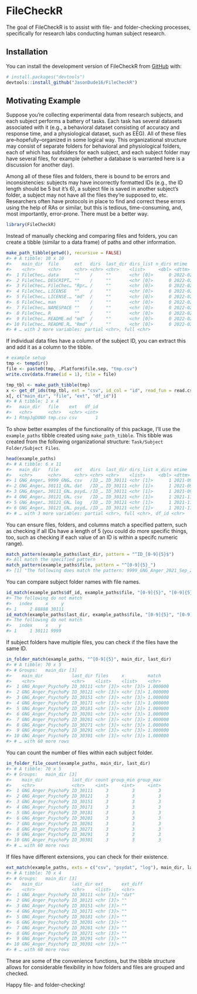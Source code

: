 
# FileCheckR

The goal of FileCheckR is to assist with file- and folder-checking
processes, specifically for research labs conducting human subject
research.

## Installation

You can install the development version of FileCheckR from
[GitHub](https://github.com/) with:

``` r
# install.packages("devtools")
devtools::install_github("JasonDude16/FileCheckR")
```

## Motivating Example

Suppose you’re collecting experimental data from research subjects, and
each subject performs a battery of tasks. Each task has several datasets
associated with it (e.g., a behavioral dataset consisting of accuracy
and response time, and a physiological dataset, such as EEG). All of
these files are–hopefully–organized in some logical way. This
organizational structure may consist of separate folders for behavioral
and physiological folders, each of which has subfolders for each
subject, and each subject folder may have several files, for example
(whether a database is warranted here is a discussion for another day).

Among all of these files and folders, there is bound to be errors and
inconsistencies: subjects may have incorrectly formatted IDs (e.g., the
ID length should be 5 but it’s 6), a subject file is saved in another
subject’s folder, a subject may not have all the files they’re supposed
to, etc. Researchers often have protocols in place to find and correct
these errors using the help of RAs or similar, but this is tedious,
time-consuming, and, most importantly, error-prone. There must be a
better way.

``` r
library(FileCheckR)
```

Instead of manually checking and comparing files and folders, you can
create a tibble (similar to a data frame) of paths and other
information.

``` r
make_path_tibble(getwd(), recursive = FALSE)
#> # A tibble: 10 x 10
#>    main_dir  file      ext   dirs  last_dir dirs_list n_dirs mtime              
#>    <chr>     <chr>     <chr> <chr> <chr>    <list>     <dbl> <dttm>             
#>  1 FileChec… data      ""    /     ""       <chr [0]>      0 2022-02-13 22:45:02
#>  2 FileChec… DESCRIPT… ""    /     ""       <chr [0]>      0 2022-02-14 20:31:12
#>  3 FileChec… FileChec… "Rpr… /     ""       <chr [0]>      0 2022-02-14 20:36:55
#>  4 FileChec… LICENSE   ""    /     ""       <chr [0]>      0 2022-02-13 21:16:03
#>  5 FileChec… LICENSE.… "md"  /     ""       <chr [0]>      0 2022-02-13 21:16:03
#>  6 FileChec… man       ""    /     ""       <chr [0]>      0 2022-02-14 20:44:26
#>  7 FileChec… NAMESPACE ""    /     ""       <chr [0]>      0 2022-02-14 20:40:41
#>  8 FileChec… R         ""    /     ""       <chr [0]>      0 2022-02-14 20:40:14
#>  9 FileChec… README.md "md"  /     ""       <chr [0]>      0 2022-02-14 21:18:17
#> 10 FileChec… README.R… "Rmd" /     ""       <chr [0]>      0 2022-02-14 21:25:51
#> # … with 2 more variables: partial <chr>, full <chr>
```

If individual data files have a column of the subject ID, you can
extract this and add it as a column to the tibble.

``` r
# example setup
tmp <- tempdir()
file <- paste0(tmp, .Platform$file.sep, "tmp.csv")
write.csv(data.frame(id = 1), file = file)

tmp_tbl <- make_path_tibble(tmp)
x <- get_df_ids(tmp_tbl, ext = "csv", id_col = "id", read_fun = read.csv)
x[, c("main_dir", "file", "ext", "df_id")]
#> # A tibble: 1 x 4
#>   main_dir   file    ext   df_id
#>   <chr>      <chr>   <chr> <int>
#> 1 RtmpJqDONO tmp.csv csv       1
```

To show better examples of the functionality of this package, I’ll use
the `example_paths` tibble created using `make_path_tibble`. This tibble
was created from the following organizational structure:
`Task/Subject Folder/Subject Files`.

``` r
head(example_paths)
#> # A tibble: 6 x 11
#>   main_dir   file      ext   dirs  last_dir dirs_list n_dirs mtime              
#>   <chr>      <chr>     <chr> <chr> <chr>    <list>     <dbl> <dttm>             
#> 1 GNG_Anger… 9999_GNG… csv   /ID_… ID_30111 <chr [1]>      1 2021-09-29 18:43:03
#> 2 GNG_Anger… 30111_GN… dat   /ID_… ID_30111 <chr [1]>      1 2021-09-29 18:43:03
#> 3 GNG_Anger… 30111_GN… psyd… /ID_… ID_30111 <chr [1]>      1 2021-09-29 18:43:03
#> 4 GNG_Anger… 30121_GN… csv   /ID_… ID_30121 <chr [1]>      1 2021-11-13 11:43:45
#> 5 GNG_Anger… 30121_GN… log   /ID_… ID_30121 <chr [1]>      1 2021-11-13 11:43:45
#> 6 GNG_Anger… 30121_GN… psyd… /ID_… ID_30121 <chr [1]>      1 2021-11-13 11:43:45
#> # … with 3 more variables: partial <chr>, full <chr>, df_id <chr>
```

You can ensure files, folders, and columns match a specified pattern,
such as checking if all IDs have a length of 5 (you could do more
specific things, too, such as checking if each value of an ID is within
a specifc numeric range).

``` r
match_pattern(example_paths$last_dir, pattern = "^ID_[0-9]{5}$")
#> All match the specified pattern
match_pattern(example_paths$file, pattern = "^[0-9]{5}_")
#> [1] "The following does match the pattern: 9999_GNG_Anger_2021_Sep_29_1833.csv"
```

You can compare subject folder names with file names.

``` r
id_match(example_paths$df_id, example_paths$file, "[0-9]{5}", "[0-9]{5}")
#> The following do not match
#>   index     x     y
#> 1     2 88888 30111
id_match(example_paths$last_dir, example_paths$file, "[0-9]{5}", "[0-9]{4,5}")
#> The following do not match
#>   index     x    y
#> 1     1 30111 9999
```

If subject folders have multiple files, you can check if the files have
the same ID.

``` r
in_folder_match(example_paths, "^[0-9]{5}", main_dir, last_dir)
#> # A tibble: 70 x 5
#> # Groups:   main_dir [3]
#>    main_dir           last_dir files     x         match   
#>    <chr>              <chr>    <list>    <list>    <chr>   
#>  1 GNG_Anger_PsychoPy ID_30111 <chr [3]> <chr [3]> 1.000000
#>  2 GNG_Anger_PsychoPy ID_30121 <chr [3]> <chr [3]> 1.000000
#>  3 GNG_Anger_PsychoPy ID_30151 <chr [3]> <chr [3]> 1.000000
#>  4 GNG_Anger_PsychoPy ID_30171 <chr [3]> <chr [3]> 1.000000
#>  5 GNG_Anger_PsychoPy ID_30181 <chr [3]> <chr [3]> 1.000000
#>  6 GNG_Anger_PsychoPy ID_30201 <chr [3]> <chr [3]> 1.000000
#>  7 GNG_Anger_PsychoPy ID_30261 <chr [3]> <chr [3]> 1.000000
#>  8 GNG_Anger_PsychoPy ID_30271 <chr [3]> <chr [3]> 1.000000
#>  9 GNG_Anger_PsychoPy ID_30291 <chr [3]> <chr [3]> 1.000000
#> 10 GNG_Anger_PsychoPy ID_30301 <chr [3]> <chr [3]> 1.000000
#> # … with 60 more rows
```

You can count the number of files within each subject folder.

``` r
in_folder_file_count(example_paths, main_dir, last_dir)
#> # A tibble: 70 x 5
#> # Groups:   main_dir [3]
#>    main_dir           last_dir count group_min group_max
#>    <chr>              <chr>    <int>     <int>     <int>
#>  1 GNG_Anger_PsychoPy ID_30111     3         3         3
#>  2 GNG_Anger_PsychoPy ID_30121     3         3         3
#>  3 GNG_Anger_PsychoPy ID_30151     3         3         3
#>  4 GNG_Anger_PsychoPy ID_30171     3         3         3
#>  5 GNG_Anger_PsychoPy ID_30181     3         3         3
#>  6 GNG_Anger_PsychoPy ID_30201     3         3         3
#>  7 GNG_Anger_PsychoPy ID_30261     3         3         3
#>  8 GNG_Anger_PsychoPy ID_30271     3         3         3
#>  9 GNG_Anger_PsychoPy ID_30291     3         3         3
#> 10 GNG_Anger_PsychoPy ID_30301     3         3         3
#> # … with 60 more rows
```

If files have different extensions, you can check for their existence.

``` r
ext_match(example_paths, exts = c("csv", "psydat", "log"), main_dir, last_dir)
#> # A tibble: 70 x 4
#> # Groups:   main_dir [3]
#>    main_dir           last_dir ext       ext_diff
#>    <chr>              <chr>    <list>    <chr>   
#>  1 GNG_Anger_PsychoPy ID_30111 <chr [3]> "dat"   
#>  2 GNG_Anger_PsychoPy ID_30121 <chr [3]> ""      
#>  3 GNG_Anger_PsychoPy ID_30151 <chr [3]> ""      
#>  4 GNG_Anger_PsychoPy ID_30171 <chr [3]> ""      
#>  5 GNG_Anger_PsychoPy ID_30181 <chr [3]> ""      
#>  6 GNG_Anger_PsychoPy ID_30201 <chr [3]> ""      
#>  7 GNG_Anger_PsychoPy ID_30261 <chr [3]> ""      
#>  8 GNG_Anger_PsychoPy ID_30271 <chr [3]> ""      
#>  9 GNG_Anger_PsychoPy ID_30291 <chr [3]> ""      
#> 10 GNG_Anger_PsychoPy ID_30301 <chr [3]> ""      
#> # … with 60 more rows
```

These are some of the convenience functions, but the tibble structure
allows for considerable flexibility in how folders and files are grouped
and checked.

Happy file- and folder-checking!
